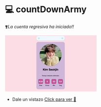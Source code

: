 # 💻 countDownArmy
 ❣️*La cuenta regresiva ha iniciado!!*
 
![caputa del proyecto](/img/cap/cap.jpeg)

* Dale un vistazo
 [Click para ver 👀](https://jspachecob.github.io/countDownArmy/)
